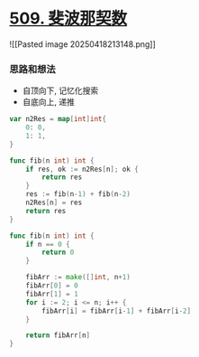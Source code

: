 # [509. 斐波那契数](https://leetcode.cn/problems/fibonacci-number/)
![[Pasted image 20250418213148.png]]

### 思路和想法
- 自顶向下, 记忆化搜索
- 自底向上, 递推

```go
var n2Res = map[int]int{
	0: 0,
	1: 1,
}

func fib(n int) int {
	if res, ok := n2Res[n]; ok {
		return res
	}
	res := fib(n-1) + fib(n-2)
	n2Res[n] = res
	return res
}

func fib(n int) int {
	if n == 0 {
		return 0
	}

	fibArr := make([]int, n+1)
	fibArr[0] = 0
	fibArr[1] = 1
	for i := 2; i <= n; i++ {
		fibArr[i] = fibArr[i-1] + fibArr[i-2]
	}

	return fibArr[n]
}
```

